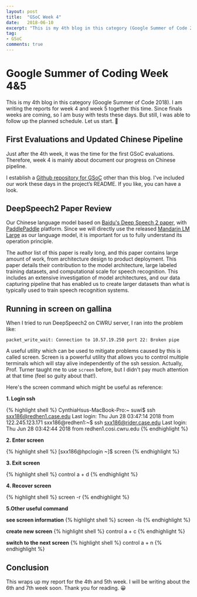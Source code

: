 ```yaml
---
layout: post
title:  "GSoC Week 4"
date:   2018-06-10
excerpt: "This is my 4th blog in this category (Google Summer of Code 2018). I am writing the reports for week 4 and week 5 together this time. Let us start. 🙂"
tag:
- GSoC
comments: true
---
```


# Google Summer of Coding Week 4&5

This is my 4th blog in this category (Google Summer of Code 2018). I am writing the reports for week 4 and week 5 together this time. Since finals weeks are coming, so I am busy with tests these days. But still, I was able to follow up the planned schedule. Let us start. 🙂

## First Evaluations and Updated Chinese Pipeline

Just after the 4th week, it was the time for the first GSoC evaluations. Therefore, week 4 is mainly about document our progress on Chinese pipeline.

I establish a [Github repository for GSoC](https://github.com/CynthiaSuwi/ASR-for-Chinese-Pipeline) other than this blog. I've included our work these days in the project’s README. If you like, you can have a look.

## DeepSpeech2 Paper Review

Our Chinese language model based on [Baidu's Deep Speech 2 paper](http://proceedings.mlr.press/v48/amodei16.pdf), with [PaddlePaddle](https://github.com/PaddlePaddle/Paddle) platform. Since we will directly use the released [Mandarin LM Large](http://cloud.dlnel.org/filepub/?uuid=245d02bb-cd01-4ebe-b079-b97be864ec37) as our language model, it is important for us to fully understand its operation principle.

The author list of this paper is really long, and this paper contains large amount of work, from architecture design to product deployment. This paper details their contribution to the model architecture, large labeled training datasets, and computational scale for speech recognition. This includes an extensive investigation of model architectures, and our data capturing pipeline that has enabled us to create larger datasets than what is typically used to train speech recognition systems.

## Running in screen on gallina

When I tried to run DeepSpeech2 on CWRU server, I ran into the problem like:

```
packet_write_wait: Connection to 10.57.19.250 port 22: Broken pipe
```

A useful utility which can be used to mitigate problems caused by this is called screen. Screen is a powerful utility that allows you to control multiple terminals which will stay alive independently of the ssh session. Actually, Prof. Turner taught me to use `screen`
before, but I didn't pay much attention at that time (feel so guity about that!).

Here's the screen  command which might be useful as reference:

**1. Login ssh**

{% highlight shell %}
CynthiaHsus-MacBook-Pro:~ suwi$ ssh sxx186@redhen1.case.edu
Last login: Thu Jun 28 03:47:14 2018 from 122.245.123.171
sxx186@redhen1:~$ ssh sxx186@rider.case.edu
Last login: Thu Jun 28 03:42:44 2018 from redhen1.cosi.cwru.edu
{% endhighlight %}

**2. Enter screen**

{% highlight shell %}
[sxx186@hpclogin ~]$ screen
{% endhighlight %}

**3. Exit screen**

{% highlight shell %}
control a + d
{% endhighlight %}

**4. Recover screen**

{% highlight shell %}
screen -r
{% endhighlight %}

**5.Other useful command**

**see screen information**
{% highlight shell %}
screen -ls
{% endhighlight %}

**create new screen**
{% highlight shell %}
control a + c
{% endhighlight %}

**switch to the next screen**
{% highlight shell %}
control a + n
{% endhighlight %}

## Conclusion

This wraps up my report for the 4th and 5th week. I will be writing about the 6th and 7th week soon. Thank you for reading. 😀
